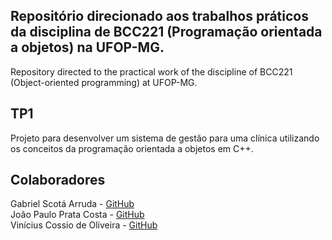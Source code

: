 ## Repositório direcionado aos trabalhos práticos da disciplina de BCC221 (Programação orientada a objetos) na UFOP-MG.

Repository directed to the practical work of the discipline of BCC221 (Object-oriented programming) at UFOP-MG.

## TP1

Projeto para desenvolver um sistema de gestão para uma clínica utilizando os conceitos da programação orientada a objetos em C++.

## Colaboradores

Gabriel Scotá Arruda - [GitHub](https://github.com/gabrielscota)<br>
João Paulo Prata Costa - [GitHub](https://github.com/JoaoPauloPrata)<br>
Vinícius Cossio de Oliveira - [GitHub](https://github.com/Cossio00)
